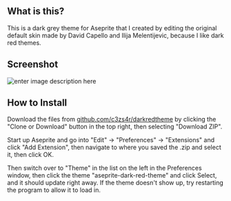 **What is this?**
-------------------------------

This is a dark grey theme for Aseprite that I created by editing the original default skin 
made by David Capello and Ilija Melentijevic, because I like dark red themes.

**Screenshot**
-------------------------------

![enter image description here](https://i.imgur.com/g0LQdpg.png)

**How to Install**
-------------------------------

Download the files from [github.com/c3zs4r/darkredtheme](https://github.com/c3zs4r/darkredtheme) by clicking the "Clone or Download" button in the top right, then selecting "Download ZIP".

Start up Aseprite and go into "Edit" -> "Preferences" -> "Extensions" and click "Add Extension", then navigate to where you saved the .zip and select it, then click OK. 

Then switch over to "Theme" in the list on the left in the Preferences window, then click the theme "aseprite-dark-red-theme" and click Select, and it should update right away.
If the theme doesn't show up, try restarting the program to allow it to load in.
